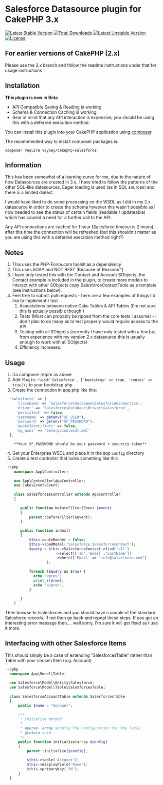 # Salesforce Datasource plugin for CakePHP 3.x
[![Latest Stable Version](https://poser.pugx.org/voycey/cakephp-salesforce/v/stable)](https://packagist.org/packages/voycey/cakephp-salesforce) [![Total Downloads](https://poser.pugx.org/voycey/cakephp-salesforce/downloads)](https://packagist.org/packages/voycey/cakephp-salesforce) [![Latest Unstable Version](https://poser.pugx.org/voycey/cakephp-salesforce/v/unstable)](https://packagist.org/packages/voycey/cakephp-salesforce) [![License](https://poser.pugx.org/voycey/cakephp-salesforce/license)](https://packagist.org/packages/voycey/cakephp-salesforce)

## For earlier versions of CakePHP (2.x)
Please use the 2.x branch and follow the readme instructions under that for usage instructions

## Installation

**This plugin is now in Beta**

* API Compatible Saving & Reading is working
* Schema & Connection Caching is working
* Bear in mind that any API interaction is expensive, you should be using this with a deferred execution method.
 
 
    
You can install this plugin into your CakePHP application using [composer](http://getcomposer.org).

The recommended way to install composer packages is:

```
composer require voycey/cakephp-salesforce
```

## Information

This has been somewhat of a learning curve for me, due to the nature of how Datasources are created in 3.x.
I have tried to follow the patterns of the other SQL-like datasources, Eager loading is used (as in SQL sources) and there is a limited dialect.

I would have liked to do some processing on the WSDL as I did in my 2.x datasource in order to create the schema however this wasn't possible as
I now needed to see the status of certain fields (readable / updateable) which has caused a need for a further call to the API.

Any API connections are cached for 1 hour (Salesforce timeout is 2 hours), after this time the connection will be refreshed 
(but this shouldn't matter as you are using this with a deferred execution method right?)

## Notes

1. This uses the PHP-Force.com toolkit as a dependency
2. This uses SOAP and NOT REST (Because of Reasons™)
3. I have only tested this with the Contact and Account SObjects, the Contact example is included in the plugin, to create more models to interact with other SObjects copy SalesforceContactTable as a template (see instructions below).
4. Feel free to submit pull requests - here are a few examples of things I'd like to implement / test
    1. Associations between native Cake Tables & API Tables (I'm not sure this is actually possible though!)
    2. Tests (Most can probably be ripped from the core tests I assume) - I don't plan to do many as to test properly would require access to the API.
    3. Testing with all SObjects (currently I have only tested with a few but from experience with my version 2.x datasource this is usually enough to work with all SObjects)
    4. Efficiency increases.
    
    
    
    
## Usage

1. Do composer reqire as above
2. Add ```Plugin::load('Salesforce', ['bootstrap' => true, 'routes' => true]);``` to your bootstrap.php
3. Create the connection in app.php like this:

```php
  'salesforce' => [
     'className' => 'Salesforce\Database\SalesforceConnection',
     'driver' => 'Salesforce\Database\Driver\Salesforce',
     'persistent' => false,
     'username' => getenv("SF_USER"),
     'password' => getenv("SF_PASSWORD"),
     'quoteIdentifiers' => false,
     'my_wsdl' => 'enterprise.wsdl.xml'
  ],
```

        **Your SF_PASSWORD should be your password + security token**
 
4. Get your Enterprise WSDL and place it in the app ```config``` directory
5. Create a test controller that looks something like this

 ```php
  <?php
     namespace App\Controller;
        
     use App\Controller\AppController;
     use Cake\Event\Event;
        
     class SalesforcesController extends AppController 
     {
        
        public function beforeFilter(Event $event)
        {
            parent::beforeFilter($event);
        }
        
        public function index()
        {
            $this->autoRender = false;
            $this->loadModel('Salesforce.SalesforceContact');
            $query = $this->SalesforceContact->find('all')
                        ->select(['Id','Email','LastName'])
                        ->where(['Email' => "info@salesforce.com"]
                    );
    
            foreach ($query as $row) {
              echo "<pre>";
              print_r($row);
              echo "</pre>";
            }
    
        }
     }
 ```        


Then browse to /salesforces and you should have a couple of the standard Salesforce records. If not then go back and repeat these steps. If you get an interesting error message then.... well sorry, I'm sure it will get fixed as I use it more.

## Interfacing with other Salesforce Items

This should simply be a case of extending "SalesforcesTable" rather than Table with your chosen Item (e.g. Account)

```php
 <?php
  namespace App\Model\Table;
  
  use Salesforce\Model\Entity\Salesforce;
  use Salesforce\Model\Table\SalesforcesTable;
  
  class SalesforceAccountTable extends SalesforcesTable
  {
      public $name = "Account";
  
      /**
       * Initialize method
       *
       * @param  array $config The configuration for the Table.
       * @return void
       */
      public function initialize(array $config)
      {
          parent::initialize($config);
  
          $this->table('Account');
          $this->displayField('Name');
          $this->primaryKey('Id');
      }
  }

```
